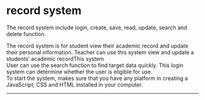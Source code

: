 # record system
The record system include login, create, save, read, update, search and delete function.<br>

The record system is for student view their academic record and update their personal information. Teacher can use this system view and update a students’ academic recordThis system <br>
User can use the search function to find target data quickly.
This login system can determine whether the user is eligible for use.<br>
To start the system, makes sure that you have any platform in creating a JavaScript, CSS and HTML installed in your computer.<hr>

